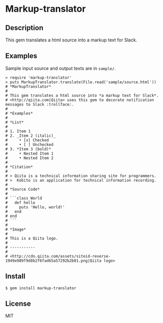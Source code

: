 # Markup-translator

## Description
This gem translates a html source into a markup text for Slack.

## Examples

Sample input source and output texts are in `sample/`.

```
> require 'markup-translator'
> puts MarkupTranslator.translate(File.read('sample/source.html'))
# *MarkupTranslator*
#
# This gem translates a html source into *a markup text for Slack*.
# <http://qiita.com|Qiita> uses this gem to decorate notification messages to Slack :trollface:.
#
# *Examples*
#
# *List*
#
# 1. Item 1
# 2. _Item 2 (italic)_
#     • [x] Checked
#     • [ ] Unchecked
# 3. *Item 3 (bold)*
#     • Nested Item 1
#     • Nested Item 2
#
# *Citation*
#
# > Qiita is a technical information sharing site for programmers.
# >  Kobito is an application for technical information recording.
#
# *Source Code*
#
# ```class World
#   def hello
#     puts 'Hello, world!'
#   end
# end
# ```
#
# *Image*
#
# This is a Qiita logo.
#
# -----------
#
# <http://cdn.qiita.com/assets/siteid-reverse-1949e989f9d8b2f6fad65a57292b2b01.png|Qiita logo>
```

## Install

```
$ gem install markup-translator
```

## License
MIT
